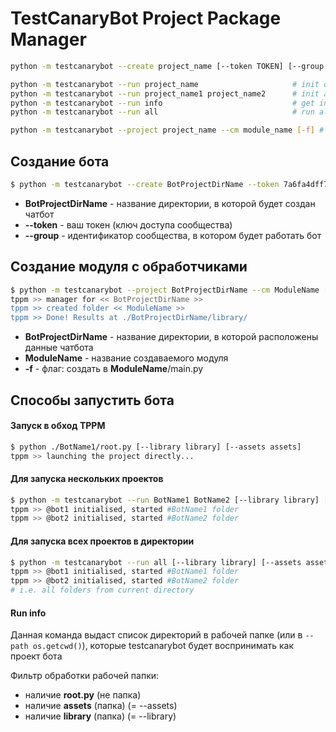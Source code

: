 # TestCanaryBot Project Package Manager
```bash
python -m testcanarybot --create project_name [--token TOKEN] [--group GROUP] # create project

python -m testcanarybot --run project_name                     # init one project
python -m testcanarybot --run project_name1 project_name2      # init a few projects
python -m testcanarybot --run info                             # get information about callable directories
python -m testcanarybot --run all                              # run all directories from this catalogue

python -m testcanarybot --project project_name --cm module_name [-f] # create module (flag -f = create as folder with main.py file)
```


## Создание бота

```bash
$ python -m testcanarybot --create BotProjectDirName --token 7a6fa4dff77a228eeda56603b8f53806c883f011c40b72630bb50df056f6479e52a --group 123123
```
* **BotProjectDirName** - название директории, в которой будет создан чатбот
* **--token** - ваш токен (ключ доступа сообщества)
* **--group** - идентификатор сообщества, в котором будет работать бот

## Создание модуля с обработчиками


```bash
$ python -m testcanarybot --project BotProjectDirName --cm ModuleName [-f] [--library library]
tppm >> manager for << BotProjectDirName >>
tppm >> created folder << ModuleName >>
tppm >> Done! Results at ./BotProjectDirName/library/
```
* **BotProjectDirName** - название директории, в которой расположены данные чатбота
* **ModuleName** - название создаваемого модуля                              
* **-f**  - флаг: создать в **ModuleName**/main.py                    

## Способы запустить бота

#### Запуск в обход TPPM

```bash
$ python ./BotName1/root.py [--library library] [--assets assets]
tppm >> launching the project directly...
```

#### Для запуска нескольких проектов

```bash
$ python -m testcanarybot --run BotName1 BotName2 [--library library] [--assets assets]
tppm >> @bot1 initialised, started #BotName1 folder
tppm >> @bot2 initialised, started #BotName2 folder
```

#### Для запуска всех проектов в директории

```bash
$ python -m testcanarybot --run all [--library library] [--assets assets]
tppm >> @bot1 initialised, started #BotName1 folder
tppm >> @bot2 initialised, started #BotName2 folder
# i.e. all folders from current directory
```

#### Run info

Данная команда выдаст список директорий в рабочей папке (или в ```--path os.getcwd()```), которые testcanarybot будет воспринимать как проект бота

Фильтр обработки рабочей папки:

* наличие **root.py** (не папка)
* наличие **assets** (папка) (= --assets)
* наличие **library** (папка) (= --library)